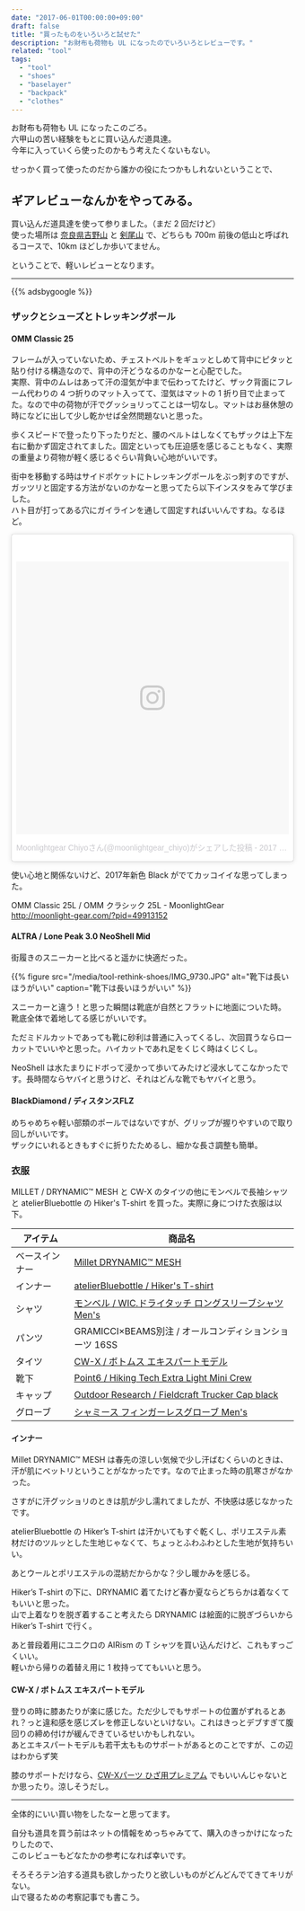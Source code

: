 ```yaml
---
date: "2017-06-01T00:00:00+09:00"
draft: false
title: "買ったものをいろいろと試せた"
description: "お財布も荷物も UL になったのでいろいろとレビューです。"
related: "tool"
tags:
  - "tool"
  - "shoes"
  - "baselayer"
  - "backpack"
  - "clothes"
---
```


<!--more-->

お財布も荷物も UL になったこのごろ。  
六甲山の苦い経験をもとに買い込んだ道具達。  
今年に入っていくら使ったのかもう考えたくないもない。

せっかく買って使ったのだから誰かの役にたつかもしれないということで、

## ギアレビューなんかをやってみる。

買い込んだ道具達を使って参りました。（まだ 2 回だけど）  
使った場所は [奈良県吉野山](/post/yoshinoyama-okusenbon/) と [剣尾山](/post/mount-kenpi/) で、どちらも 700m 前後の低山と呼ばれるコースで、10km ほどしか歩いてません。

ということで、軽いレビューとなります。

---

{{% adsbygoogle %}}

### ザックとシューズとトレッキングポール

#### OMM Classic 25

フレームが入っていないため、チェストベルトをギュッとしめて背中にピタッと貼り付ける構造なので、背中の汗どうなるのかなーと心配でした。  
実際、背中のムレはあって汗の湿気が中まで伝わってたけど、ザック背面にフレーム代わりの 4 つ折りのマット入ってて、湿気はマットの 1 折り目で止まってた。なので中の荷物が汗でグッショリってことは一切なし。マットはお昼休憩の時になどに出して少し乾かせば全然問題ないと思った。

歩くスピードで登ったり下ったりだと、腰のベルトはしなくてもザックは上下左右に動かず固定されてました。固定といっても圧迫感を感じることもなく、実際の重量より荷物が軽く感じるぐらい背負い心地がいいです。

街中を移動する時はサイドポケットにトレッキングポールをぶっ刺すのですが、ガッツリと固定する方法がないのかなーと思ってたら以下インスタをみて学びました。  
ハト目が打ってある穴にガイラインを通して固定すればいいんですね。なるほど。

<blockquote class="instagram-media" data-instgrm-version="7" style=" background:#FFF; border:0; border-radius:3px; box-shadow:0 0 1px 0 rgba(0,0,0,0.5),0 1px 10px 0 rgba(0,0,0,0.15); margin: 1px; max-width:658px; padding:0; width:99.375%; width:-webkit-calc(100% - 2px); width:calc(100% - 2px);"><div style="padding:8px;"> <div style=" background:#F8F8F8; line-height:0; margin-top:40px; padding:50.0% 0; text-align:center; width:100%;"> <div style=" background:url(data:image/png;base64,iVBORw0KGgoAAAANSUhEUgAAACwAAAAsCAMAAAApWqozAAAABGdBTUEAALGPC/xhBQAAAAFzUkdCAK7OHOkAAAAMUExURczMzPf399fX1+bm5mzY9AMAAADiSURBVDjLvZXbEsMgCES5/P8/t9FuRVCRmU73JWlzosgSIIZURCjo/ad+EQJJB4Hv8BFt+IDpQoCx1wjOSBFhh2XssxEIYn3ulI/6MNReE07UIWJEv8UEOWDS88LY97kqyTliJKKtuYBbruAyVh5wOHiXmpi5we58Ek028czwyuQdLKPG1Bkb4NnM+VeAnfHqn1k4+GPT6uGQcvu2h2OVuIf/gWUFyy8OWEpdyZSa3aVCqpVoVvzZZ2VTnn2wU8qzVjDDetO90GSy9mVLqtgYSy231MxrY6I2gGqjrTY0L8fxCxfCBbhWrsYYAAAAAElFTkSuQmCC); display:block; height:44px; margin:0 auto -44px; position:relative; top:-22px; width:44px;"></div></div><p style=" color:#c9c8cd; font-family:Arial,sans-serif; font-size:14px; line-height:17px; margin-bottom:0; margin-top:8px; overflow:hidden; padding:8px 0 7px; text-align:center; text-overflow:ellipsis; white-space:nowrap;"><a href="https://www.instagram.com/p/BUjRXqzAWdc/" style=" color:#c9c8cd; font-family:Arial,sans-serif; font-size:14px; font-style:normal; font-weight:normal; line-height:17px; text-decoration:none;" target="_blank">Moonlightgear Chiyoさん(@moonlightgear_chiyo)がシェアした投稿</a> - <time style=" font-family:Arial,sans-serif; font-size:14px; line-height:17px;" datetime="2017-05-26T09:49:20+00:00">2017  5月 26 2:49午前 PDT</time></p></div></blockquote>
<script async defer src="//platform.instagram.com/en_US/embeds.js"></script>

使い心地と関係ないけど、2017年新色 Black がでてカッコイイな思ってしまった。

OMM Classic 25L  / OMM クラシック 25L - MoonlightGear  
<http://moonlight-gear.com/?pid=49913152>

#### ALTRA / Lone Peak 3.0 NeoShell Mid

街履きのスニーカーと比べると遥かに快適だった。

{{% figure src="/media/tool-rethink-shoes/IMG_9730.JPG" alt="靴下は長いほうがいい" caption="靴下は長いほうがいい" %}}

スニーカーと違う！と思った瞬間は靴底が自然とフラットに地面についた時。  
靴底全体で着地してる感じがいいです。

ただミドルカットであっても靴に砂利は普通に入ってくるし、次回買うならローカットでいいやと思った。ハイカットであれ足をくじく時はくじくし。

NeoShell は水たまりにドボって浸かって歩いてみたけど浸水してこなかったです。長時間ならヤバイと思うけど、それはどんな靴でもヤバイと思う。

#### BlackDiamond / ディスタンスFLZ

めちゃめちゃ軽い部類のポールではないですが、グリップが握りやすいので取り回しがいいです。  
ザックにいれるときもすぐに折りたためるし、細かな長さ調整も簡単。

### 衣服

MILLET / DRYNAMIC&trade; MESH と CW-X のタイツの他にモンベルで長袖シャツと atelierBluebottle の Hiker's T-shirt を買った。実際に身につけた衣服は以下。

| アイテム | 商品名 |
| ------ | ------ |
| ベースインナー | [Millet DRYNAMIC&trade; MESH](http://www.millet.jp/drynamic/) |
| インナー | [atelierBluebottle / Hiker's T-shirt](https://atelierbluebottle.stores.jp/items/58edb89e997ee27c900002f0) |
| シャツ | [モンベル / WIC.ドライタッチ ロングスリーブシャツ Men's](http://webshop.montbell.jp/goods/disp.php?product_id=1104949) |
| パンツ | GRAMICCI×BEAMS別注 / オールコンディションショーツ 16SS |
| タイツ | [CW-X / ボトムス エキスパートモデル](http://www.cw-x.jp/cw-x_item/product/detail.html?goodsStkNo=HXO509&goodsSeason=17SS&category=2&dispNo=003250010003) |
| 靴下 | [Point6 / Hiking Tech Extra Light Mini Crew](http://point6.com/collections/men/products/hiking-tech-extra-light-mini) |
| キャップ | [Outdoor Research / Fieldcraft Trucker Cap black](https://www.outdoorresearch.com/us/en/fieldcraft-trucker-cap/p/2440680001222) |
| グローブ | [シャミース フィンガーレスグローブ Men's](https://webshop.montbell.jp/goods/disp_fo.php?product_id=1108526) |

#### インナー

Millet DRYNAMIC&trade; MESH は春先の涼しい気候で少し汗ばむくらいのときは、汗が肌にベットリということがなかったです。なので止まった時の肌寒さがなかった。

さすがに汗グッショリのときは肌が少し濡れてましたが、不快感は感じなかったです。

atelierBluebottle の Hiker’s T-shirt は汗かいてもすぐ乾くし、ポリエステル素材だけのツルッとした生地じゃなくて、ちょっとふわふわとした生地が気持ちいい。

あとウールとポリエステルの混紡だからかな？少し暖かみを感じる。

Hiker’s T-shirt の下に、DRYNAMIC 着てたけど春か夏ならどちらかは着なくてもいいと思った。  
山で上着なりを脱ぎ着すること考えたら DRYNAMIC は絵面的に脱ぎづらいから Hiker’s T-shirt で行く。

あと普段着用にユニクロの AIRism の T シャツを買い込んだけど、これもすっごくいい。  
軽いから帰りの着替え用に 1 枚持っててもいいと思う。

#### CW-X / ボトムス エキスパートモデル

登りの時に膝あたりが楽に感じた。ただ少しでもサポートの位置がずれるとあれ？っと違和感を感じズレを修正しないといけない。これはきっとデブすぎて腹回りの締め付けが緩んできているせいかもしれない。  
あとエキスパートモデルも若干太もものサポートがあるとのことですが、この辺はわからず笑

膝のサポートだけなら、[CW-Xパーツ ひざ用プレミアム](http://www.cw-x.jp/cw-x_item/product/detail.html?goodsStkNo=BCO004&goodsSeason=17SS&category=2&dispNo=003250010060) でもいいんじゃないとか思ったり。涼しそうだし。

---

全体的にいい買い物をしたなーと思ってます。

自分も道具を買う前はネットの情報をめっちゃみてて、購入のきっかけになったりしたので、  
このレビューもどなたかの参考になれば幸いです。

そろそろテン泊する道具も欲しかったりと欲しいものがどんどんでてきてキリがない。  
山で寝るための考察記事でも書こう。
